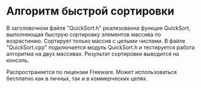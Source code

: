 # Алгоритм быстрой сортировки

В заголовочном файле "QuickSort.h" реализованна функция QuickSort, выполняющая быструю сортировку элементов массива по возрастинию.
Сортирует только массив с целыми числами. 
В файле "QuickSort.сpp" подключается модуль QuickSort.h и тестируется работа алгоритма на двух массивах. 
Результат сортировки выводится на консоль.

Распространяется по лицензии Freeware. Может использоваться бесплатно как в личных, так и в коммерческих целях. 
